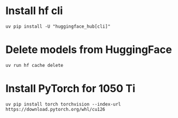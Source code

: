 # Install hf cli
```
uv pip install -U "huggingface_hub[cli]"
```

# Delete models from HuggingFace
```
uv run hf cache delete
```

# Install PyTorch for 1050 Ti
```
uv pip install torch torchvision --index-url https://download.pytorch.org/whl/cu126
```
